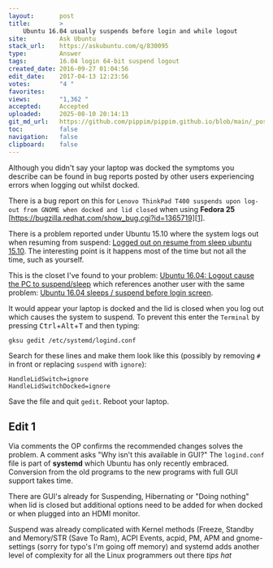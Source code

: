 ```yaml
---
layout:       post
title:        >
    Ubuntu 16.04 usually suspends before login and while logout
site:         Ask Ubuntu
stack_url:    https://askubuntu.com/q/830095
type:         Answer
tags:         16.04 login 64-bit suspend logout
created_date: 2016-09-27 01:04:56
edit_date:    2017-04-13 12:23:56
votes:        "4 "
favorites:    
views:        "1,362 "
accepted:     Accepted
uploaded:     2025-08-10 20:14:13
git_md_url:   https://github.com/pippim/pippim.github.io/blob/main/_posts/2016/2016-09-27-Ubuntu-16.04-usually-suspends-before-login-and-while-logout.md
toc:          false
navigation:   false
clipboard:    false
---
```


Although you didn't say your laptop was docked the symptoms you describe can be found in bug reports posted by other users experiencing errors when logging out whilst docked.

There is a bug report on this for `Lenovo ThinkPad T400 suspends upon log-out from GNOME when docked and lid closed` when using **Fedora 25** [https://bugzilla.redhat.com/show_bug.cgi?id=1365719][1].

There is a problem reported under Ubuntu 15.10 where the system logs out when resuming from suspend: [Logged out on resume from sleep ubuntu 15.10][2]. The interesting point is it happens most of the time but not all the time, such as yourself.

This is the closet I've found to your problem: [Ubuntu 16.04: Logout cause the PC to suspend/sleep][3] which references another user with the same problem: [Ubuntu 16.04 sleeps / suspend before login screen][4]. 

It would appear your laptop is docked and the lid is closed when you log out which causes the system to suspend. To prevent this enter the `Terminal` by pressing <kbd>Ctrl</kbd>+<kbd>Alt</kbd>+<kbd>T</kbd> and then typing:

``` 
gksu gedit /etc/systemd/logind.conf
```

Search for these lines and make them look like this (possibly by removing `#` in front or replacing `suspend` with `ignore`):

``` 
HandleLidSwitch=ignore
HandleLidSwitchDocked=ignore
```

Save the file and quit `gedit`. Reboot your laptop.

## Edit 1


Via comments the OP confirms the recommended changes solves the problem. A comment asks "Why isn't this available in GUI?" The `logind.conf` file is part of **systemd** which Ubuntu has only recently embraced. Conversion from the old programs to the new programs with full GUI support takes time.

There are GUI's already for Suspending, Hibernating or "Doing nothing" when lid is closed but additional options need to be added for when docked or when plugged into an HDMI monitor.

Suspend was already complicated with Kernel methods (Freeze, Standby and Memory/STR (Save To Ram), ACPI Events, acpid, PM, APM and gnome-settings (sorry for typo's I'm going off memory) and systemd adds another level of complexity for all the Linux programmers out there *tips hat*

  [1]: https://bugzilla.redhat.com/show_bug.cgi?id=1365719
  [2]: https://askubuntu.com/questions/745944/logged-out-on-resume-from-sleep-ubuntu-15-10
  [3]: https://askubuntu.com/questions/802311/ubuntu-16-04-logout-cause-the-pc-to-suspend-sleep
  [4]: https://askubuntu.com/questions/794055/ubuntu-16-04-sleeps-suspend-before-login-screen
